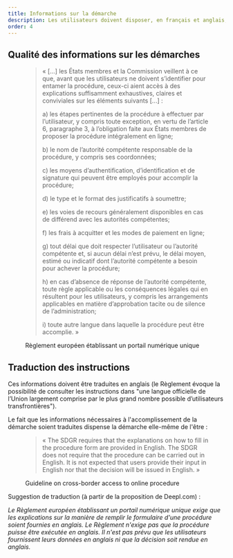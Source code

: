 ```yaml
---
title: Informations sur la démarche
description: Les utilisateurs doivent disposer, en français et anglais, des informations relatives à la démarches, en amont de toute identification.
order: 4
---
```


## Qualité des informations sur les démarches

<figure class="fr-quote">
	<blockquote>
		<p>« [...] les États membres et la Commission veillent à ce que, avant que les utilisateurs ne doivent s’identifier pour entamer la procédure, ceux-ci aient accès à des explications suffisamment exhaustives, claires et conviviales sur les éléments suivants [...] :

a)	les étapes pertinentes de la procédure à effectuer par l’utilisateur, y compris toute exception, en vertu de l’article 6, paragraphe 3, à l’obligation faite aux États membres de proposer la procédure intégralement en ligne;

b)	le nom de l’autorité compétente responsable de la procédure, y compris ses coordonnées;

c)	les moyens d’authentification, d’identification et de signature qui peuvent être employés pour accomplir la procédure;

d)	le type et le format des justificatifs à soumettre;

e)	les voies de recours généralement disponibles en cas de différend avec les autorités compétentes;

f)	les frais à acquitter et les modes de paiement en ligne;

g)	tout délai que doit respecter l’utilisateur ou l’autorité compétente et, si aucun délai n’est prévu, le délai moyen, estimé ou indicatif dont l’autorité compétente a besoin pour achever la procédure;

h)	en cas d’absence de réponse de l’autorité compétente, toute règle applicable ou les conséquences légales qui en résultent pour les utilisateurs, y compris les arrangements applicables en matière d’approbation tacite ou de silence de l’administration;

i)	toute autre langue dans laquelle la procédure peut être accomplie.
 »</p>
	</blockquote>
	<figcaption>
		<p class=“fr-quote__source”>Règlement européen établissant un portail numérique unique</p>
	</figcaption>
</figure>

## Traduction des instructions

Ces informations doivent être traduites en anglais (le Règlement évoque la possibilité de consulter les instructions dans "une langue officielle de l’Union largement comprise par le plus grand nombre possible d’utilisateurs transfrontières").

Le fait que les informations nécessaires à l'accomplissement de la démarche soient traduites dispense la démarche elle-même de l'être :

<figure class="fr-quote">
	<blockquote>
		<p>« The SDGR requires that the explanations on how to fill in the procedure form are provided in English. The SDGR does not require that the procedure can be carried out in English. It is not expected that users provide their input in English nor that the decision will be issued in English. »</p>
	</blockquote>
	<figcaption>
		<p class=“fr-quote__source”>Guideline on cross-border access to online procedure</p>
	</figcaption>
</figure>

Suggestion de traduction (à partir de la proposition de Deepl.com) :

*Le Règlement européen établissant un portail numérique unique exige que les explications sur la manière de remplir le formulaire d'une procédure soient fournies en anglais. Le Règlement n'exige pas que la procédure puisse être exécutée en anglais. Il n'est pas prévu que les utilisateurs fournissent leurs données en anglais ni que la décision soit rendue en anglais.*


